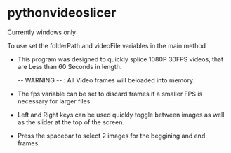 # pythonvideoslicer

Currently windows only

To use set the folderPath and videoFile variables in the main method

- This program was designed to quickly splice 1080P 30FPS videos, that are Less than 60 Seconds in length.

  -- WARNING -- : All Video frames will beloaded into memory.

- The fps variable can be set to discard frames if a smaller FPS is necessary for larger files.
- Left and Right keys can be used quickly toggle between images as well as the slider at the top of the screen.
- Press the spacebar to select 2 images for the beggining and end frames.


